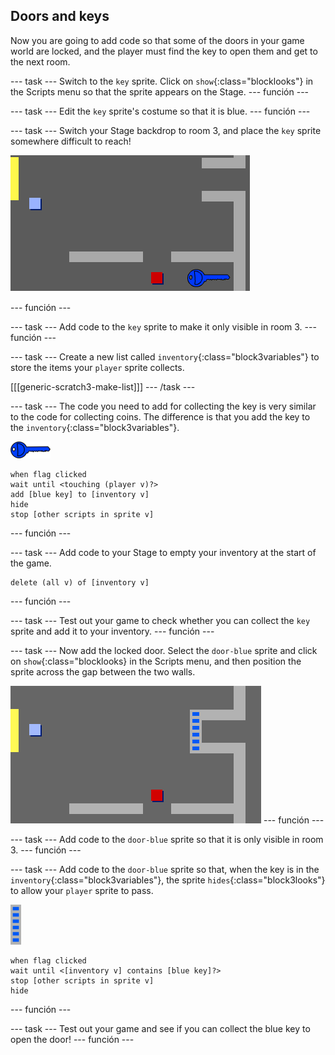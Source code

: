 ## Doors and keys

Now you are going to add code so that some of the doors in your game world are locked, and the player must find the key to open them and get to the next room.

\--- task \--- Switch to the `key` sprite. Click on `show`{:class="blocklooks"} in the Scripts menu so that the sprite appears on the Stage. \--- función \---

\--- task \--- Edit the `key` sprite's costume so that it is blue. \--- función \---

\--- task \--- Switch your Stage backdrop to room 3, and place the `key` sprite somewhere difficult to reach!

![captura de pantalla](images/world-key.png)

\--- función \---

\--- task \--- Add code to the `key` sprite to make it only visible in room 3. \--- función \---

\--- task \--- Create a new list called `inventory`{:class="block3variables"} to store the items your `player` sprite collects.

[[[generic-scratch3-make-list]]] \--- /task \---

\--- task \--- The code you need to add for collecting the key is very similar to the code for collecting coins. The difference is that you add the key to the `inventory`{:class="block3variables"}.

![key](images/key.png)

```blocks3
when flag clicked
wait until <touching (player v)?>
add [blue key] to [inventory v]
hide
stop [other scripts in sprite v]
```

\--- función \---

\--- task \--- Add code to your Stage to empty your inventory at the start of the game.

```blocks3
delete (all v) of [inventory v]
```

\--- función \---

\--- task \--- Test out your game to check whether you can collect the `key` sprite and add it to your inventory. \--- función \---

\--- task \--- Now add the locked door. Select the `door-blue` sprite and click on `show`{:class="blocklooks} in the Scripts menu, and then position the sprite across the gap between the two walls.

![captura de pantalla](images/world-door.png) \--- función \---

\--- task \--- Add code to the `door-blue` sprite so that it is only visible in room 3. \--- función \---

\--- task \--- Add code to the `door-blue` sprite so that, when the key is in the `inventory`{:class="block3variables"}, the sprite `hides`{:class="block3looks"} to allow your `player` sprite to pass.

![door](images/door.png)

```blocks3
when flag clicked
wait until <[inventory v] contains [blue key]?>
stop [other scripts in sprite v]
hide
```

\--- función \---

\--- task \--- Test out your game and see if you can collect the blue key to open the door! \--- función \---